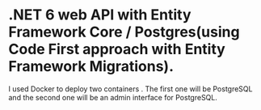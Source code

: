 # .NET 6 web API with Entity Framework Core / Postgres(using Code First approach with Entity Framework Migrations).
I used Docker to deploy two containers . The first one will be PostgreSQL and the second one will be an admin interface for PostgreSQL.
